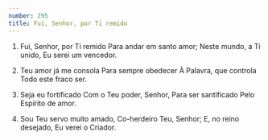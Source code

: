 ```yaml
---
number: 295
title: Fui, Senhor, por Ti remido
---
```


1. Fui, Senhor, por Ti remido
  Para andar em santo amor;
  Neste mundo, a Ti unido,
  Eu serei um vencedor.

2. Teu amor já me consola
  Para sempre obedecer
  À Palavra, que controla
  Todo este fraco ser.

3. Seja eu fortificado
  Com o Teu poder, Senhor,
  Para ser santificado
  Pelo Espírito de amor.

4. Sou Teu servo muito amado,
  Co-herdeiro Teu, Senhor;
  E, no reino desejado,
  Eu verei o Criador.
